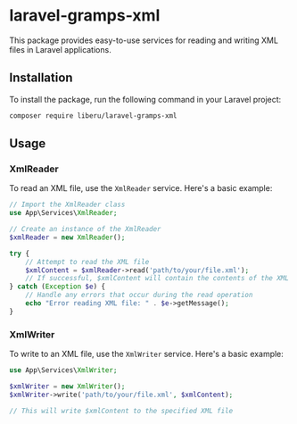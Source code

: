 # laravel-gramps-xml

This package provides easy-to-use services for reading and writing XML files in Laravel applications.

## Installation

To install the package, run the following command in your Laravel project:

```bash
composer require liberu/laravel-gramps-xml
```

## Usage

### XmlReader

To read an XML file, use the `XmlReader` service. Here's a basic example:

```php
// Import the XmlReader class
use App\Services\XmlReader;

// Create an instance of the XmlReader
$xmlReader = new XmlReader();

try {
    // Attempt to read the XML file
    $xmlContent = $xmlReader->read('path/to/your/file.xml');
    // If successful, $xmlContent will contain the contents of the XML file
} catch (Exception $e) {
    // Handle any errors that occur during the read operation
    echo "Error reading XML file: " . $e->getMessage();
}
```

### XmlWriter

To write to an XML file, use the `XmlWriter` service. Here's a basic example:

```php
use App\Services\XmlWriter;

$xmlWriter = new XmlWriter();
$xmlWriter->write('path/to/your/file.xml', $xmlContent);

// This will write $xmlContent to the specified XML file
```
